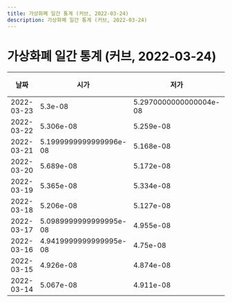 ```yaml
---
title: 가상화폐 일간 통계 (커브, 2022-03-24)
description: 가상화폐 일간 통계 (커브, 2022-03-24)
---
```



가상화폐 일간 통계 (커브, 2022-03-24)
===

|날짜|시가|저가|고가|종가|비고|
|--|--|--|--|--|--|
|2022-03-23|5.3e-08|5.2970000000000004e-08|5.6e-08|5.582e-08|    |
|2022-03-22|5.306e-08|5.259e-08|5.418e-08|5.2970000000000004e-08|    |
|2022-03-21|5.1999999999999996e-08|5.168e-08|5.442e-08|5.306e-08|    |
|2022-03-20|5.689e-08|5.172e-08|5.8900000000000005e-08|5.264e-08|    |
|2022-03-19|5.365e-08|5.334e-08|5.8900000000000005e-08|5.3919999999999996e-08|    |
|2022-03-18|5.206e-08|5.127e-08|5.552e-08|5.309e-08|    |
|2022-03-17|5.0989999999999995e-08|4.955e-08|5.5550000000000004e-08|5.1400000000000004e-08|    |
|2022-03-16|4.9419999999999995e-08|4.75e-08|5.071e-08|5.071e-08|    |
|2022-03-15|4.926e-08|4.874e-08|5.012e-08|4.94e-08|    |
|2022-03-14|5.067e-08|4.911e-08|5.096e-08|4.926e-08|    |
